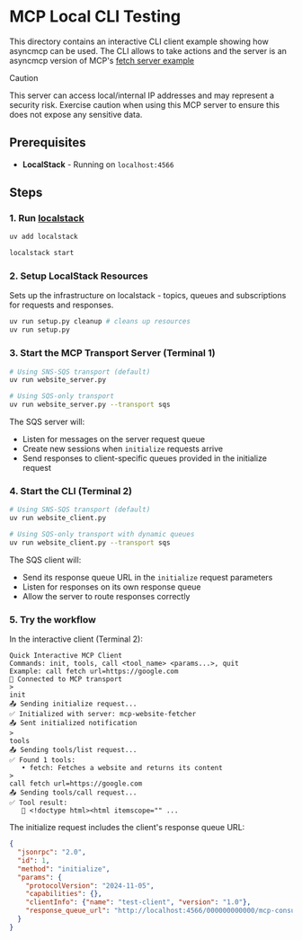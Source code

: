 # MCP Local CLI Testing

This directory contains an interactive CLI client example showing how asyncmcp can be used. 
The CLI allows to take actions and the server is an asyncmcp version of MCP's [fetch server example](https://github.com/modelcontextprotocol/servers/tree/main/src/fetch)

> [!CAUTION]
> This server can access local/internal IP addresses and may represent a security risk. Exercise caution when using this MCP server to ensure this does not expose any sensitive data.

## Prerequisites

- **LocalStack** - Running on `localhost:4566`

## Steps

### 1. Run [localstack](https://www.localstack.cloud/)

```bash
uv add localstack
```

```bash
localstack start
```

### 2. Setup LocalStack Resources
Sets up the infrastructure on localstack - topics, queues and subscriptions for requests and responses.

```bash
uv run setup.py cleanup # cleans up resources
uv run setup.py
```

### 3. Start the MCP Transport Server (Terminal 1)

```bash
# Using SNS-SQS transport (default)
uv run website_server.py

# Using SQS-only transport
uv run website_server.py --transport sqs
```

The SQS server will:
- Listen for messages on the server request queue
- Create new sessions when `initialize` requests arrive
- Send responses to client-specific queues provided in the initialize request

### 4. Start the CLI (Terminal 2) 

```bash
# Using SNS-SQS transport (default)
uv run website_client.py

# Using SQS-only transport with dynamic queues
uv run website_client.py --transport sqs
```

The SQS client will:
- Send its response queue URL in the `initialize` request parameters
- Listen for responses on its own response queue
- Allow the server to route responses correctly

### 5. Try the workflow

In the interactive client (Terminal 2):
```
Quick Interactive MCP Client
Commands: init, tools, call <tool_name> <params...>, quit
Example: call fetch url=https://google.com
🔗 Connected to MCP transport
>
init
📤 Sending initialize request...
✅ Initialized with server: mcp-website-fetcher
📤 Sent initialized notification
>
tools
📤 Sending tools/list request...
✅ Found 1 tools:
   • fetch: Fetches a website and returns its content
>
call fetch url=https://google.com
📤 Sending tools/call request...
✅ Tool result:
   📄 <!doctype html><html itemscope="" ...
```

The initialize request includes the client's response queue URL:
```json
{
  "jsonrpc": "2.0",
  "id": 1,
  "method": "initialize",
  "params": {
    "protocolVersion": "2024-11-05",
    "capabilities": {},
    "clientInfo": {"name": "test-client", "version": "1.0"},
    "response_queue_url": "http://localhost:4566/000000000000/mcp-consumer"
  }
}
```
